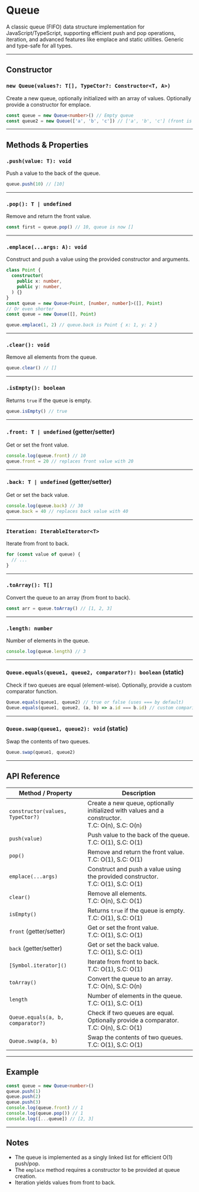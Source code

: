 # Queue

A classic queue (FIFO) data structure implementation for JavaScript/TypeScript, supporting efficient push and pop operations, iteration, and advanced features like emplace and static utilities. Generic and type-safe for all types.

---

## Constructor

### `new Queue(values?: T[], TypeCtor?: Constructor<T, A>)`

Create a new queue, optionally initialized with an array of values. Optionally provide a constructor for emplace.

```ts
const queue = new Queue<number>() // Empty queue
const queue2 = new Queue(['a', 'b', 'c']) // ['a', 'b', 'c'] (front is 'a')
```

---

## Methods & Properties

### `.push(value: T): void`

Push a value to the back of the queue.

```ts
queue.push(10) // [10]
```

---

### `.pop(): T | undefined`

Remove and return the front value.

```ts
const first = queue.pop() // 10, queue is now []
```

---

### `.emplace(...args: A): void`

Construct and push a value using the provided constructor and arguments.

```ts
class Point {
  constructor(
    public x: number,
    public y: number,
  ) {}
}
const queue = new Queue<Point, [number, number]>([], Point)
// Or even shorter
const queue = new Queue([], Point)

queue.emplace(1, 2) // queue.back is Point { x: 1, y: 2 }
```

---

### `.clear(): void`

Remove all elements from the queue.

```ts
queue.clear() // []
```

---

### `.isEmpty(): boolean`

Returns `true` if the queue is empty.

```ts
queue.isEmpty() // true
```

---

### `.front: T | undefined` (getter/setter)

Get or set the front value.

```ts
console.log(queue.front) // 10
queue.front = 20 // replaces front value with 20
```

---

### `.back: T | undefined` (getter/setter)

Get or set the back value.

```ts
console.log(queue.back) // 30
queue.back = 40 // replaces back value with 40
```

---

### `Iteration: IterableIterator<T>`

Iterate from front to back.

```ts
for (const value of queue) {
  // ...
}
```

---

### `.toArray(): T[]`

Convert the queue to an array (from front to back).

```ts
const arr = queue.toArray() // [1, 2, 3]
```

---

### `.length: number`

Number of elements in the queue.

```ts
console.log(queue.length) // 3
```

---

### `Queue.equals(queue1, queue2, comparator?): boolean` (static)

Check if two queues are equal (element-wise). Optionally, provide a custom comparator function.

```ts
Queue.equals(queue1, queue2) // true or false (uses === by default)
Queue.equals(queue1, queue2, (a, b) => a.id === b.id) // custom comparison
```

---

### `Queue.swap(queue1, queue2): void` (static)

Swap the contents of two queues.

```ts
Queue.swap(queue1, queue2)
```

---

## API Reference

| Method / Property                 | Description                                                                                       |
| --------------------------------- | ------------------------------------------------------------------------------------------------- |
| `constructor(values, TypeCtor?)`  | Create a new queue, optionally initialized with values and a constructor.<br>T.C: O(n), S.C: O(n) |
| `push(value)`                     | Push value to the back of the queue.<br>T.C: O(1), S.C: O(1)                                      |
| `pop()`                           | Remove and return the front value.<br>T.C: O(1), S.C: O(1)                                        |
| `emplace(...args)`                | Construct and push a value using the provided constructor.<br>T.C: O(1), S.C: O(1)                |
| `clear()`                         | Remove all elements.<br>T.C: O(n), S.C: O(1)                                                      |
| `isEmpty()`                       | Returns `true` if the queue is empty.<br>T.C: O(1), S.C: O(1)                                     |
| `front` (getter/setter)           | Get or set the front value.<br>T.C: O(1), S.C: O(1)                                               |
| `back` (getter/setter)            | Get or set the back value.<br>T.C: O(1), S.C: O(1)                                                |
| `[Symbol.iterator]()`             | Iterate from front to back.<br>T.C: O(1), S.C: O(1)                                               |
| `toArray()`                       | Convert the queue to an array.<br>T.C: O(n), S.C: O(n)                                            |
| `length`                          | Number of elements in the queue.<br>T.C: O(1), S.C: O(1)                                          |
| `Queue.equals(a, b, comparator?)` | Check if two queues are equal. Optionally provide a comparator.<br>T.C: O(n), S.C: O(1)           |
| `Queue.swap(a, b)`                | Swap the contents of two queues.<br>T.C: O(1), S.C: O(1)                                          |

---

## Example

```ts
const queue = new Queue<number>()
queue.push(1)
queue.push(2)
queue.push(3)
console.log(queue.front) // 1
console.log(queue.pop()) // 1
console.log([...queue]) // [2, 3]
```

---

## Notes

- The queue is implemented as a singly linked list for efficient O(1) push/pop.
- The `emplace` method requires a constructor to be provided at queue creation.
- Iteration yields values from front to back.
